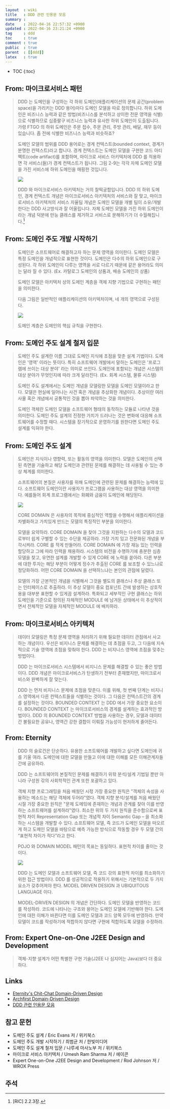 ```yaml
---
layout  : wiki
title   : DDD 관련 인용문 모음
summary : 
date    : 2022-04-16 22:57:32 +0900
updated : 2022-04-16 23:21:24 +0900
tag     : ddd
toc     : true
comment : true
public  : true
parent  : [[ddd]]
latex   : true
---
```

* TOC
{:toc}

## From: 마이크로서비스 패턴

> DDD 는 도메인을 구성하는 각 하위 도메인(애플리케이션의 문제 공간(problem space)을 가리키는 DDD 용어)마다 도메인 모델을 따로 정의합니다.
하위 도메인은 비즈니스 능력과 같은 방법(비즈니스를 분석하고 상이한 전문 영역을 식별)으로 식별하므로 십중팔구 비즈니스 능력과 유사한 하위 도메인이 도출됩니다.
가령 FTGO 의 하위 도메인은 주문 접수, 주문 관리, 주방 관리, 배달, 재무 등이 있습니다.
좀 전에 식별한 비즈니스 능력과 비슷하죠?
>
> 도메인 모델의 범위를 DDD 용어로는 경계 컨텍스트(bounded context, 경계가 분명한 컨텍스트)라고 합니다.
경계 컨텍스트는 도메인 모델을 구현한 코드 아티팩트(code artifact)를 포함하며,
마이크로 서비스 아키텍처에 DDD 를 적용하면 각 서비스(들)가 경계 컨텍스트가 됩니다.
그림 2-9는 각각 자체 도메인 모델을 가진 서비스에 하위 도메인을 매핑한 것입니다.
>
> ![]( /resource/wiki/ddd-quotes/ric-2-9.jpg)
>
> DDD 와 마이크로서비스 아키텍처는 거의 찰떡궁합입니다.
DDD 의 하위 도메인, 경계 컨텍스트 개념은 마이크로서비스 아키텍처의 서비스와 잘 맞고, 마이크로서비스 아키텍처의 서비스 자율팀 개념은 도메인 모델을 개별 팀이 소유/개발한다는 DDD 사고방식과 잘 어울립니다.
자체 도메인 모델을 가진 하위 도메인이라는 개념 덕분에 만능 클래스를 제거하고 서비스로 분해하기가 더 수월해집니다.[^ric-2-2-3]

## From: 도메인 주도 개발 시작하기

> 도메인은 소프트웨어로 해결하고자 하는 문제 영역을 의미한다. 도메인 모델은 특정 도메인을 개념적으로 표현한 것이다. 도메인은 다수의 하위 도메인으로 구성된다. 각 하위 도메인이 다루는 영역을 서로 다르기 때문에 같은 용어라도 의미는 달라 질 수 있다. (Ex. 카탈로그 도메인의 상품과, 배송 도메인의 상품)
> 
> 도메인 모델은 아키텍처 상의 도메인 계층을 객체 지향 기법으로 구현하는 패턴을 의미한다.
> 
> 다음 그림은 일반적인 애플리케이션의 아키텍처이며, 네 개의 영역으로 구성된다.
> 
> ![]( /resource/wiki/ddd-quotes/layerd-architectures.png)
>
> 도메인 계층은 도메인의 핵심 규칙을 구현한다.

## From: 도메인 주도 설계 철저 입문

> 도메인 주도 설계란 이름 그대로 도메인 지식에 초점을 맞춘 설계 기법이다. 도메인은 '영역' 이라는 뜻이다.
> 특히 소프트웨어 개발에서 말하는 도메인은 '프로그램에 쓰이는 대상 분야' 라는 의미로 쓰인다.
> 도메인에 포함되는 개념은 시스템의 대상 분야가 무엇인지에 따라 크게 달라진다. (Ex. 회계 시스템, 물류 시스템)
> 
> 도메인 주도 설계에서는 도메인 개념을 모델링한 모델을 도메인 모델이라고 한다. 모델은 현실에 일어나는 사건 혹은 개념을 추상화한 개념이다. 추상이란 여러 사물 혹은 개념에서 공통적인 것을 뽑아 파악하는 것을 의미한다.
>
> 도메인 객체란 도메인 모델을 소프트웨어 형태의 동작하는 모듈로 나타낸 것을 의미한다. 도메인 주도 설계의 진정한 가치가 드러나는 것은 변화에 대응해 소프트웨어를 수정할 때다. 시스템을 장기적으로 운영하기를 원한다면 도메인 주도 설계를 익혀야 한다.

## From: 도메인 주도 설계

> 도메인은 지식이나 영향력, 또는 활동의 영역을 의미한다. 모델은 도메인의 선택된 측면을 기술하고 해당 도메인과 관련된 문제를 해결하는 데 사용될 수 있는 추상 체계를 의미한다.
>
> 소프트웨어의 본질은 사용자를 위해 도메인에 관련된 문제를 해결하는 능력에 있다. 소프트웨어 도메인이란 사용자가 프로그램을 사용하는 대상 영역을 의미한다. 예를들어 회계 프로그램에서는 화폐와 금융이 도메인에 해당된다.
>
> ![]( /resource/wiki/ddd-quotes/ddd-architectures.png)
>
> CORE DOMAIN 은 사용자의 목적에 중심적인 역할을 수행해서 애플리케이션을 차별화하고 가치있게 만드는 모델의 특징적인 부분을 의미한다.
>
> 모델을 요약하라. CORE DOMAIN 을 찾아 그것을 지원하는 다수의 모델과 코드로부터 쉽게 구별할 수 있는 수단을 제공하라. 가장 가치 있고 전문화된 개념을 부각시켜라. CORE 를 작게 만들어라. CORE DOMAIN 에 가장 재능 있는 인력을 할당하고 그에 따라 인력을 채용하라. 시스템의 비전을 수행하기에 충분한 심층 모델을 찾고, 유연한 설계를 개발할 수 있게 CORE 에 노력을  쏟아라. 다른 부분에 대한 투자는 해당 부분이 어떻게 정수가 추출된 CORE 를 보조할 수 있느냐로 정당화하라. 어떤 CORE DOMAIN 을 선택하느냐는 본인의 관점에 달렸다.
> 
> 모델의 가장 근본적인 개념을 식별해서 그것을 별도의 클래스나 추상 클래스 또는 인터페이스로 추출하라. 이 추상 모델이 중요 컴포넌트 간에 발생하는 상호작용을 대부분 표현할 수 있게끔 설계하라. 특화되고 세부적인 구현 클래스는 하위 도메인을 기준으로 정의된 자체적인 MODULE 에 남겨둔 상태에서 이 추상적이면서 전체적인 모델을 자체적인 MODULE 에 배치하라.

## From: 마이크로서비스 아키텍처

> 데이터 모델링은 특정 문제 영역을 처리하기 위해 필요한 데이터 관점에서 사고하는 개념이다. 우선은 비지니스 문제를 해결하는 데 초점을 두고, 그 다음에 지속적으로 기술 영역에 초점을 맞춰야 한다. DDD 는 비지니스 영역에 초점을 맞추는 방법이다.
> 
> DDD 는 마이크로서비스 시스템에서 비지니스 문제를 해결할 수 있는 좋은 방법이다. DDD 개념은 마이크로서비스가 탄생하기 전부터 존재했지만, 마이크로서비스와 완벽하게 잘 맞는다.
> 
> DDD 는 먼저 비지니스 문제에 초점을 맞춘다. 이를 위해, 첫 번째 단계는 비지니스 영역에서 다른 컨텍스트들을 식별하는 것이다. 그 다음은 컨텍스트간의 경계를 설정하는 것이다. BOUNDED CONTEXT 는 DDD 에서 가장 중요한 요소이다. BOUNDED CONTEXT 는 마이크로서비스의 경게를 설계하는 효과적인 방법이다. DDD 의 BOUNDED CONTEXT 방법을 사용하는 경우, 모델과 데이터 간 불필요한 공유나, 영역간 강한 결합이 이뤄질 가능성이 현저하게 줄어든다.

## From: Eternity

> DDD 의 슬로건은 단순하다. 유용한 소프트웨어를 개발하고 싶다면 도메인에 귀를 기울 여라.
도메인에 대한 모델을 만들고 이에 대한 이해를 모든 이해관계자들 간에 공유하라.
> 
> DDD 는 소프트웨어의 본질적인 문제를 해결하기 위핚 분석/설계 기법일 뿐만 아니라 구성원 갂의 사회학적인 관계 또한 포괄하고 있다.
> 
> 객체 지향 프로그래밍을 처음 배웠던 시젃 가장 중요한 원칙은 "객체의 속성을 사용하는 메소드는 해당 객체에
두어라‟였다. 객체 지향 분석/설계를 처음 배웠던 시절 가장 중요한 원칙은 "문제 도메읶에 존재하는 개념과 관계를 찾아 이를 반영하는 소프트웨어를 설계하라‟였다. 최소한 위의 두 가지 원칙을 준수함으로써 표현적 차이 Representation Gap 또는 개념적 차이 Semantic Gap – 을 최소화하는 시스템을 개발할 수 있다. 소프트웨어 모델, 즉 코드가 도메인 모델을 떠오르게 하고 도메인 모델을 바탕으로 예측 가능한 방식으로 작동할 경우 두 모델 간의 “표현적 차이가 적다”라고 한다.
> 
> POJO 와 DOMAIN MODEL 패턴의 목표는 동일하다. 표현적 차이를 줄이는 것이다.
> 
> ![]( /resource/wiki/ddd-quotes/domain-model.png)
> 
> DDD 는 도메인 모델과 소프트웨어 모델, 즉 코드 갂의 표현적 차이를 최소화하기 위한 접근 방법이다. DDD 를 성공적으로 적용하기 위해서는 기본적으로 두 가지 요소가 갖추어져야 한다. MODEL DRIVEN DESIGN 과 UBIQUITOUS LANGUAGE 이다.
> 
> MODEL-DRIVEN DESIGN 의 개념은 간단하다. 도메인 모델을 반영하는 코드를 작성하라. 코드에 나타나는 구조와 용어는 도메인 모델에 기반해야 한다. 도메인에 대한 이해가 바뀐다면 이를 도메인 모델과 코드 양쪽 모두에 반영하라. 만약 모델이 코드를 작성하기에 적합하지 않다면 구현에 적합하도록 모델을 수정하라.

## From: Expert One-on-One J2EE Design and Development

> 객체-지향 설계가 어떤 특별한 구현 기술(J2EE 나 심지어는 Java)보다 더 중요하다.

## Links

- [Eternity's Chit-Chat Domain-Driven Design](http://aeternum.egloos.com/category/Domain-Driven%20Design)
- [Archfirst Domain-Driven Design](https://archfirst.org/domain-driven-design/)
- [DDD 관련 인용문 모음](https://johngrib.github.io/wiki/ddd-quotes/)

## 참고 문헌

- 도메인 주도 설계 / Eric Evans 저 / 위키북스
- 도메인 주도 개발 시작하기 / 최범균 저 / 한빛미디어
- 도메인 주도 설계 철저 입문 / 나루세 마사노부 저 / 위키북스
- 마이크로 서비스 아키텍처 / Umesh Ram Sharma 저 / 에이콘
- Expert One-on-One J2EE Design and Development / Rod Johnson 저 / WROX Press

## 주석

[^ric-2-2-3]: [RIC] 2.2.3장.
